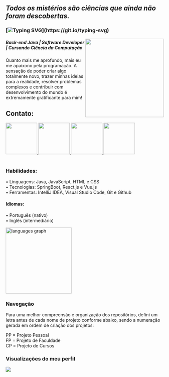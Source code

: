 ## <I> Todos os mistérios são ciências que ainda não foram descobertas. </I> 



### [![Typing SVG](https://readme-typing-svg.demolab.com?font=Fira+Code&weight=500&size=25&pause=1000&color=5c0d74&vCenter=true&width=435&lines=Ol%C3%A1+Devs!)](https://git.io/typing-svg)

<img align="right" width="250" src="https://github.com/user-attachments/assets/2391d6ae-7009-4609-8f55-d8e8ee4e5b32">

##### Back-end Java | Software Developer | Cursando Ciência da Computação

Quanto mais me aprofundo, mais eu me apaixono pela programação. A sensação de poder criar algo totalmente novo, trazer minhas ideias para a realidade, resolver problemas complexos e contribuir com desenvolvimento do mundo é extremamente gratificante para mim!

## Contato:

<div align="left">

<a href="https://www.linkedin.com/in/luizadaso/">
<img src="https://github.com/user-attachments/assets/d896e433-b602-42f8-9135-069714688626" width="100">
</a>

<a href="mailto:analuiza.daso@gmail.com">
<img src="https://github.com/user-attachments/assets/1c911a8b-34be-428e-9252-941d08e3c7ae" width="100">
</a>

<a href="https://api.whatsapp.com/send?phone=5522999955542&text=Ola,+Encontrei+seu+perfil+no+Github.+Podemos+conversar?">
<img src="https://github.com/user-attachments/assets/ac54c491-4f10-4942-8930-4f19ff95c10e" width="100">
</a>

<a href="https://luizadaso-portfolio.vercel.app/">
<img src="https://github.com/user-attachments/assets/7b7ab452-13cc-4c46-8c35-ac990ddf57db" width="100">
</a>

<!--
[![LinkedIn](https://img.shields.io/badge/-LinkedIn-%230077B5?style=for-the-badge&logo=linkedin&logoColor=white)](https://www.linkedin.com/in/luizadaso/)
[![Gmail](https://img.shields.io/badge/Gmail-D14836?style=for-the-badge&logo=gmail&logoColor=white)](mailto:analuiza.daso@gmail.com)
[![WhatsApp](https://img.shields.io/badge/WhatsApp-25D366?style=for-the-badge&logo=whatsapp&logoColor=white)](https://api.whatsapp.com/send?phone=5522999955542&text=Ola,+Encontrei+seu+perfil+no+Github.+Podemos+conversar?)
[![Instagram](https://img.shields.io/badge/-Instagram-%23E4405F?style=for-the-badge&logo=instagram&logoColor=white)](https://instagram.com/luizadaso/)
[![Portfólio](https://img.shields.io/static/v1?message=Portfolio&logo=web&label=&color=6C63FF&logoColor=white&labelColor=&style=for-the-badge)](https://luizadaso-portfolio.vercel.app/)
-->

</div>
</br>

### Habilidades:

• Linguagens: Java, JavaScript, HTML e CSS  
• Tecnologias: SpringBoot, React.js e Vue.js  
• Ferramentas: IntelliJ IDEA, Visual Studio Code, Git e Github  

#### Idiomas:
• Português (nativo)  
• Inglês (intermediário)  

<div align="left">
  <img src="https://github-readme-stats.vercel.app/api/top-langs?username=luizadaso&locale=pt-br&hide_title=false&layout=compact&card_width=320&langs_count=10&theme=ambient_gradient&bg_color=DEG,5c0d74,110732&hide_border=false" height="210" alt="languages graph"  />
</div>

### Navegação
Para uma melhor compreensão e organização dos repositórios, defini um letra antes de cada nome de projeto conforme abaixo, sendo a numeração gerada em ordem de criação dos projetos:

PP = Projeto Pessoal  
FP = Projeto de Faculdade  
CP = Projeto de Cursos  

### Visualizações do meu perfil
<img align="left" src="https://profile-counter.glitch.me/luizadaso/count.svg?"/>
<!-- <div align="left">
  <img src="https://visitor-badge.laobi.icu/badge?page_id=luizadaso.luizadaso&left_color=violet&right_color=cornflowerblue" width="15%"/>
</div> -->

    
